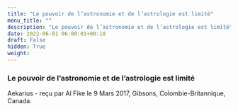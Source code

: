 ```yaml
---
title: "Le pouvoir de l’astronomie et de l’astrologie est limité"
menu_title: ""
description: "Le pouvoir de l’astronomie et de l’astrologie est limité"
date: 2022-06-01 06:00:01+00:18
draft: False
hidden: True
weight:
---
```

### Le pouvoir de l’astronomie et de l’astrologie est limité

Aekarius - reçu par Al Fike le 9 Mars 2017, Gibsons, Colombie-Britannique, Canada.



